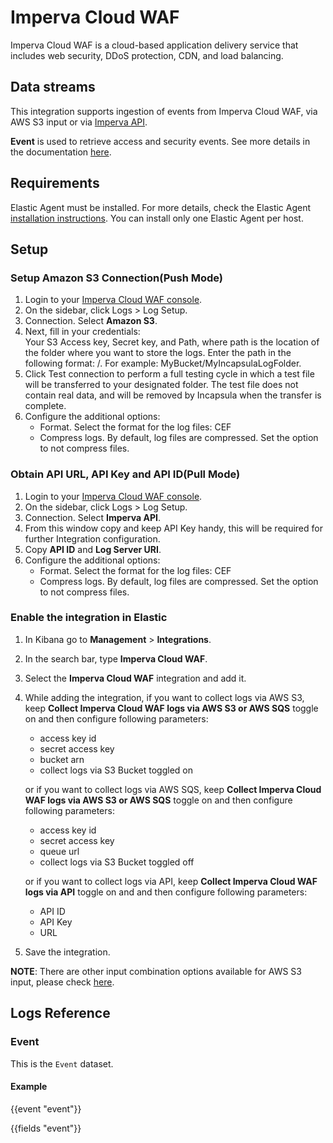# Imperva Cloud WAF

Imperva Cloud WAF is a cloud-based application delivery service that includes web security, DDoS protection, CDN, and load balancing.

## Data streams

This integration supports ingestion of events from Imperva Cloud WAF, via AWS S3 input or via [Imperva API](https://docs.imperva.com/bundle/cloud-application-security/page/settings/log-integration.htm).

**Event** is used to retrieve access and security events. See more details in the documentation [here](https://docs.imperva.com/bundle/cloud-application-security/page/more/log-file-structure.htm).

## Requirements

Elastic Agent must be installed. For more details, check the Elastic Agent [installation instructions](docs-content://reference/fleet/install-elastic-agents.md). You can install only one Elastic Agent per host.

## Setup

### Setup Amazon S3 Connection(Push Mode)

1. Login to your [Imperva Cloud WAF console](https://authentication-management.service.imperva.com/login).
2. On the sidebar, click Logs > Log Setup.
3. Connection. Select **Amazon S3**.
4. Next, fill in your credentials:  
   Your S3 Access key, Secret key, and Path, where path is the location of the folder where you want to store the logs. Enter the path in the following format: <Amazon S3 bucket name>/<log folder>. For example: MyBucket/MyIncapsulaLogFolder.
5. Click Test connection to perform a full testing cycle in which a test file will be transferred to your designated folder. The test file does not contain real data, and will be removed by Incapsula when the transfer is complete.
6. Configure the additional options:
    - Format. Select the format for the log files: CEF
    - Compress logs. By default, log files are compressed. Set the option to not compress files.

### Obtain API URL, API Key and API ID(Pull Mode)

1. Login to your [Imperva Cloud WAF console](https://authentication-management.service.imperva.com/login).
2. On the sidebar, click Logs > Log Setup.
3. Connection. Select **Imperva API**.
4. From this window copy and keep API Key handy, this will be required for further Integration configuration.
5. Copy **API ID** and **Log Server URI**.
6. Configure the additional options:
    - Format. Select the format for the log files: CEF
    - Compress logs. By default, log files are compressed. Set the option to not compress files.

### Enable the integration in Elastic

1. In Kibana go to **Management** > **Integrations**.
2. In the search bar, type **Imperva Cloud WAF**.
3. Select the **Imperva Cloud WAF** integration and add it.
5. While adding the integration, if you want to collect logs via AWS S3, keep **Collect Imperva Cloud WAF logs via AWS S3 or AWS SQS** toggle on and then configure following parameters:
   - access key id
   - secret access key
   - bucket arn
   - collect logs via S3 Bucket toggled on

   or if you want to collect logs via AWS SQS, keep **Collect Imperva Cloud WAF logs via AWS S3 or AWS SQS** toggle on and then configure following parameters:
   - access key id
   - secret access key
   - queue url
   - collect logs via S3 Bucket toggled off

   or if you want to collect logs via API, keep **Collect Imperva Cloud WAF logs via API** toggle on and and then configure following parameters:
   - API ID
   - API Key
   - URL
6. Save the integration.

**NOTE**: There are other input combination options available for AWS S3 input, please check [here](https://www.elastic.co/guide/en/beats/filebeat/current/filebeat-input-aws-s3.html).

## Logs Reference

### Event

This is the `Event` dataset.

#### Example

{{event "event"}}

{{fields "event"}}
